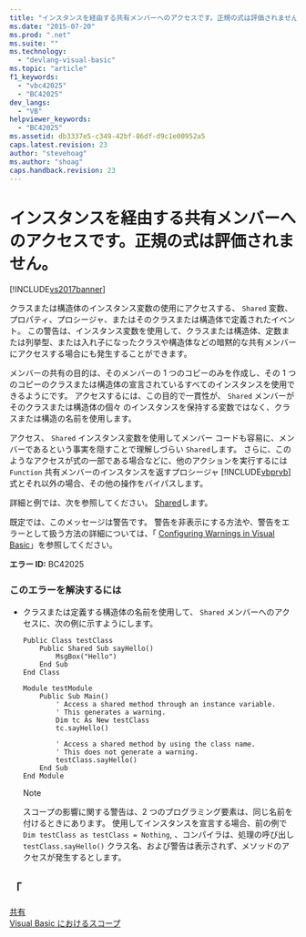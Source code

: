 ```yaml
---
title: "インスタンスを経由する共有メンバーへのアクセスです。正規の式は評価されません。 | Microsoft Docs"
ms.date: "2015-07-20"
ms.prod: ".net"
ms.suite: ""
ms.technology: 
  - "devlang-visual-basic"
ms.topic: "article"
f1_keywords: 
  - "vbc42025"
  - "BC42025"
dev_langs: 
  - "VB"
helpviewer_keywords: 
  - "BC42025"
ms.assetid: db3337e5-c349-42bf-86df-d9c1e00952a5
caps.latest.revision: 23
author: "stevehoag"
ms.author: "shoag"
caps.handback.revision: 23
---
```

# インスタンスを経由する共有メンバーへのアクセスです。正規の式は評価されません。
[!INCLUDE[vs2017banner](../../../visual-basic/developing-apps/includes/vs2017banner.md)]

クラスまたは構造体のインスタンス変数の使用にアクセスする、 `Shared` 変数、プロパティ、プロシージャ、またはそのクラスまたは構造体で定義されたイベント。 この警告は、インスタンス変数を使用して、クラスまたは構造体、定数または列挙型、または入れ子になったクラスや構造体などの暗黙的な共有メンバーにアクセスする場合にも発生することができます。  
  
 メンバーの共有の目的は、そのメンバーの 1 つのコピーのみを作成し、その 1 つのコピーのクラスまたは構造体の宣言されているすべてのインスタンスを使用できるようにです。 アクセスするには、この目的で一貫性が、 `Shared` メンバーがそのクラスまたは構造体の個々 のインスタンスを保持する変数ではなく、クラスまたは構造の名前を使用します。  
  
 アクセス、 `Shared` インスタンス変数を使用してメンバー コードも容易に、メンバーであるという事実を隠すことで理解しづらい `Shared`します。 さらに、このようなアクセスが式の一部である場合などに、他のアクションを実行するには `Function` 共有メンバーのインスタンスを返すプロシージャ [!INCLUDE[vbprvb](../../../csharp/programming-guide/concepts/linq/includes/vbprvb-md.md)] 式とそれ以外の場合、その他の操作をバイパスします。  
  
 詳細と例では、次を参照してください。 [Shared](../../../visual-basic/language-reference/modifiers/shared.md)します。  
  
 既定では、このメッセージは警告です。 警告を非表示にする方法や、警告をエラーとして扱う方法の詳細については、「 [Configuring Warnings in Visual Basic](/visual-studio/ide/configuring-warnings-in-visual-basic)」を参照してください。  
  
 **エラー ID:** BC42025  
  
### <a name="to-correct-this-error"></a>このエラーを解決するには  
  
-   クラスまたは定義する構造体の名前を使用して、 `Shared` メンバーへのアクセスに、次の例に示すようにします。  
  
    ```vb#  
    Public Class testClass  
        Public Shared Sub sayHello()  
            MsgBox("Hello")  
        End Sub  
    End Class  
  
    Module testModule  
        Public Sub Main()  
            ' Access a shared method through an instance variable.  
            ' This generates a warning.  
            Dim tc As New testClass  
            tc.sayHello()  
  
            ' Access a shared method by using the class name.  
            ' This does not generate a warning.  
            testClass.sayHello()  
        End Sub  
    End Module  
    ```  
  
    > [!NOTE]
    >  スコープの影響に関する警告は、2 つのプログラミング要素は、同じ名前を付けるときにあります。 使用してインスタンスを宣言する場合、前の例で `Dim testClass as testClass = Nothing`, 、コンパイラは、処理の呼び出し `testClass.sayHello()` クラス名、および警告は表示されず、メソッドのアクセスが発生するとします。  
  
## <a name="see-also"></a>「  
 [共有](../../../visual-basic/language-reference/modifiers/shared.md)   
 [Visual Basic におけるスコープ](../../../visual-basic/programming-guide/language-features/declared-elements/scope.md)